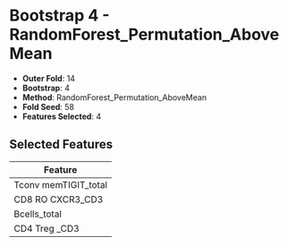 # Bootstrap 4 - RandomForest_Permutation_AboveMean

- **Outer Fold**: 14
- **Bootstrap**: 4
- **Method**: RandomForest_Permutation_AboveMean
- **Fold Seed**: 58
- **Features Selected**: 4

## Selected Features

| Feature |
|---------|
| Tconv memTIGIT_total |
| CD8 RO CXCR3_CD3 |
| Bcells_total |
| CD4 Treg _CD3 |
